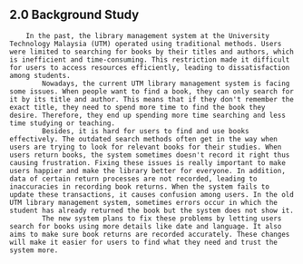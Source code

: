 ## 2.0 Background Study
   		In the past, the library management system at the University Technology Malaysia (UTM) operated using traditional methods. Users were limited to searching for books by their titles and authors, which is inefficient and time-consuming. This restriction made it difficult for users to access resources efficiently, leading to dissatisfaction among students.
    		Nowadays, the current UTM library management system is facing some issues. When people want to find a book, they can only search for it by its title and author. This means that if they don't remember the exact title, they need to spend more time to find the book they desire. Therefore, they end up spending more time searching and less time studying or teaching.
    		Besides, it is hard for users to find and use books effectively. The outdated search methods often get in the way when users are trying to look for relevant books for their studies. When users return books, the system sometimes doesn't record it right thus causing frustration. Fixing these issues is really important to make users happier and make the library better for everyone. In addition, data of certain return processes are not recorded, leading to inaccuracies in recording book returns. When the system fails to update these transactions, it causes confusion among users. In the old UTM library management system, sometimes errors occur in which the student has already returned the book but the system does not show it.
    		The new system plans to fix these problems by letting users search for books using more details like date and language. It also aims to make sure book returns are recorded accurately. These changes will make it easier for users to find what they need and trust the system more.
